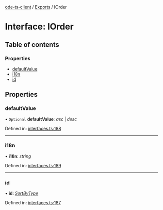 [ode-ts-client](../README.md) / [Exports](../modules.md) / IOrder

# Interface: IOrder

## Table of contents

### Properties

- [defaultValue](iorder.md#defaultvalue)
- [i18n](iorder.md#i18n)
- [id](iorder.md#id)

## Properties

### defaultValue

• `Optional` **defaultValue**: *asc* \| *desc*

Defined in: [interfaces.ts:188](https://github.com/opendigitaleducation/infrontexplore/blob/2f94543/src/ts/interfaces.ts#L188)

___

### i18n

• **i18n**: *string*

Defined in: [interfaces.ts:189](https://github.com/opendigitaleducation/infrontexplore/blob/2f94543/src/ts/interfaces.ts#L189)

___

### id

• **id**: [*SortByType*](../modules.md#sortbytype)

Defined in: [interfaces.ts:187](https://github.com/opendigitaleducation/infrontexplore/blob/2f94543/src/ts/interfaces.ts#L187)
